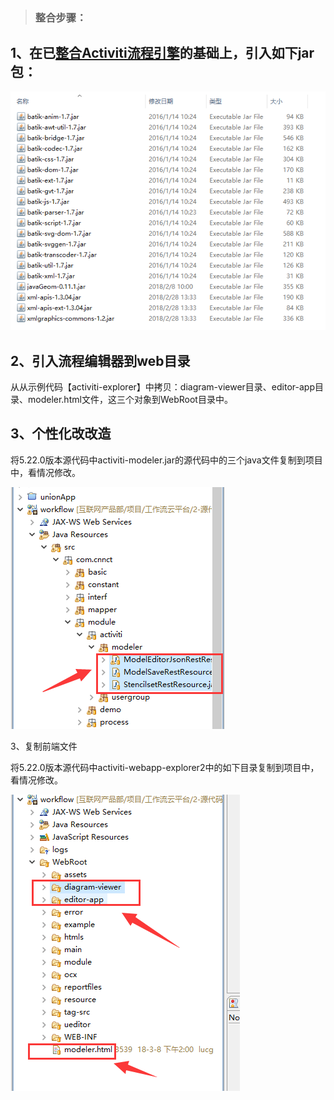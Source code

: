 > ### 整合步骤：

## 1、在已[整合Activiti流程引擎](/gong-zuo-liu-yun-ping-tai/zhu-yao-pei-zhi-shuo-ming/activitizheng-he-spring.md)的基础上，引入如下jar包：

![](/assets/activiti_2.png)

## 2、引入流程编辑器到web目录

从从示例代码【activiti-explorer】中拷贝：diagram-viewer目录、editor-app目录、modeler.html文件，这三个对象到WebRoot目录中。

## 3、个性化改改造

将5.22.0版本源代码中activiti-modeler.jar的源代码中的三个java文件复制到项目中，看情况修改。

![](/assets/activiti_3.png)

3、复制前端文件

将5.22.0版本源代码中activiti-webapp-explorer2中的如下目录复制到项目中，看情况修改。

![](/assets/activiti_4.png)

